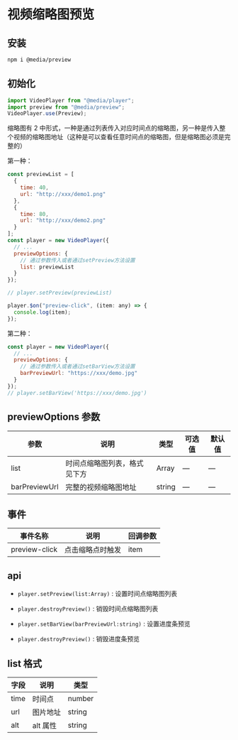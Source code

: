 # 视频缩略图预览

## 安装

```bash
npm i @media/preview
```

## 初始化

```javascript
import VideoPlayer from "@media/player";
import preview from "@media/preview";
VideoPlayer.use(Preview);
```

缩略图有 2 中形式，一种是通过列表传入对应时间点的缩略图，另一种是传入整个视频的缩略图地址（这种是可以查看任意时间点的缩略图，但是缩略图必须是完整的）

第一种：

```javascript
const previewList = [
  {
    time: 40,
    url: "http://xxx/demo1.png"
  },
  {
    time: 80,
    url: "http://xxx/demo2.png"
  }
];
const player = new VideoPlayer({
  // ...
  previewOptions: {
    // 通过参数传入或者通过setPreview方法设置
    list: previewList
  }
});

// player.setPreview(previewList)

player.$on("preview-click", (item: any) => {
  console.log(item);
});
```

第二种：

```javascript
const player = new VideoPlayer({
  // ...
  previewOptions: {
    // 通过参数传入或者通过setBarView方法设置
    barPreviewUrl: "https://xxx/demo.jpg"
  }
});
// player.setBarView('https://xxx/demo.jpg')
```

## previewOptions 参数

| 参数          | 说明                         | 类型   | 可选值 | 默认值 |
| ------------- | ---------------------------- | ------ | ------ | ------ |
| list          | 时间点缩略图列表，格式见下方 | Array  | —      | —      |
| barPreviewUrl | 完整的视频缩略图地址         | string | —      | —      |

## 事件

| 事件名称      | 说明             | 回调参数 |
| ------------- | ---------------- | -------- |
| preview-click | 点击缩略点时触发 | item     |

## api

- `player.setPreview(list:Array)` : 设置时间点缩略图列表

- `player.destroyPreview()` : 销毁时间点缩略图列表

- `player.setBarView(barPreviewUrl:string)` : 设置进度条预览

- `player.destroyPreview()` : 销毁进度条预览

## list 格式

| 字段 | 说明     | 类型   |
| ---- | -------- | ------ |
| time | 时间点   | number |
| url  | 图片地址 | string |
| alt  | alt 属性 | string |
